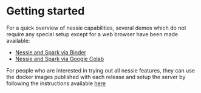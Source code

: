 # Getting started 

For a quick overview of nessie capabilities, several demos which do not require
any special setup except for a web browser have been made available:

* [Nessie and Spark via Binder](https://mybinder.org/v2/gh/projectnessie/nessie-demos/main?filepath=colab%2Fnessie-iceberg-demo-nba.ipynb)
* [Nessie and Spark via Google Colab](https://colab.research.google.com/github/projectnessie/nessie-demos/blob/main/colab/nessie-iceberg-demo-nba.ipynb)

For people who are interested in trying out all nessie features, they can use
the docker images published with each release and setup the server by following
the instructions available [here](docker.md)
